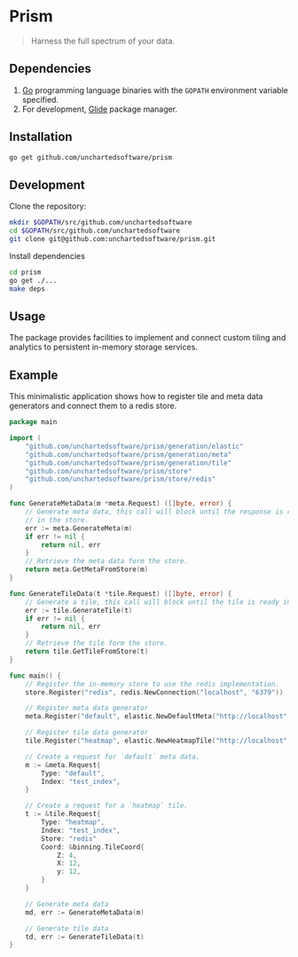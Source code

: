 # Prism

>Harness the full spectrum of your data.

## Dependencies

1. [Go](https://golang.org/) programming language binaries with the `GOPATH` environment variable specified.
2. For development, [Glide](https://github.com/Masterminds/glide) package manager.

## Installation

```bash
go get github.com/unchartedsoftware/prism
```

## Development

Clone the repository:

```bash
mkdir $GOPATH/src/github.com/unchartedsoftware
cd $GOPATH/src/github.com/unchartedsoftware
git clone git@github.com:unchartedsoftware/prism.git
```

Install dependencies

```bash
cd prism
go get ./...
make deps
```

## Usage

The package provides facilities to implement and connect custom tiling and analytics to persistent in-memory storage services.

## Example

This minimalistic application shows how to register tile and meta data generators and connect them to a redis store.

```go
package main

import (
    "github.com/unchartedsoftware/prism/generation/elastic"
	"github.com/unchartedsoftware/prism/generation/meta"
    "github.com/unchartedsoftware/prism/generation/tile"
    "github.com/unchartedsoftware/prism/store"
    "github.com/unchartedsoftware/prism/store/redis"
)

func GenerateMetaData(m *meta.Request) ([]byte, error) {
    // Generate meta data, this call will block until the response is ready
    // in the store.
    err := meta.GenerateMeta(m)
    if err != nil {
    	return nil, err
    }
    // Retrieve the meta data form the store.
    return meta.GetMetaFromStore(m)
}

func GenerateTileData(t *tile.Request) ([]byte, error) {
    // Generate a tile, this call will block until the tile is ready in the store.
    err := tile.GenerateTile(t)
    if err != nil {
    	return nil, err
    }
    // Retrieve the tile form the store.
    return tile.GetTileFromStore(t)
}

func main() {    
    // Register the in-memory store to use the redis implementation.
    store.Register("redis", redis.NewConnection("localhost", "6379"))

    // Register meta data generator
    meta.Register("default", elastic.NewDefaultMeta("http://localhost", "9200"))

    // Register tile data generator
    tile.Register("heatmap", elastic.NewHeatmapTile("http://localhost", "9200"))

    // Create a request for `default` meta data.
    m := &meta.Request{
        Type: "default",
        Index: "test_index",
    }

    // Create a request for a `heatmap` tile.
    t := &tile.Request{
        Type: "heatmap",
        Index: "test_index",
        Store: "redis"
        Coord: &binning.TileCoord{
            Z: 4,
            X: 12,
            y: 12,
        }
    }

    // Generate meta data
    md, err := GenerateMetaData(m)

    // Generate tile data
    td, err := GenerateTileData(t)
}
```
